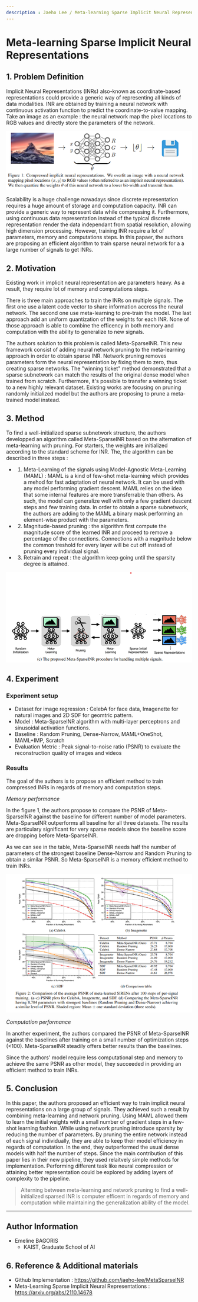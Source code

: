 ```yaml
---
description : Jaeho Lee / Meta-learning Sparse Implicit Neural Representations / NeurIPS 2021  
---
```


# **Meta-learning Sparse Implicit Neural Representations** 


## **1. Problem Definition**  

Implicit Neural Representations (INRs) also-known as coordinate-based representations could provide a generic way of representing all kinds of data modalities. INR are obtained by training a neural network with continuous activation function to predict the coordinate-to-value mapping. Take an image as an example : the neural network map the pixel locations to RGB values and directly store the parameters of the network. 

![Figure 1: INR example for image](../../.gitbook/2022-spring-assets/EmelineBagoris1/inr_schema.png)


Scalability is a huge challenge nowadays since discrete representation requires a huge amount of storage and computation capacity. INR can provide a generic way to represent data while compressing it. Furthermore, using continuous data representation instead of the typical discrete representation render the data independant from spatial resolution, allowing high dimension processing. However, training INR require a lot of parameters, memory and computations steps. In this papaer, the authors are proposing an efficient algorithm to train sparse neural network for a a large number of signals to get INRs. 




## **2. Motivation**  

Existing work in implicit neural representation are parameters heavy. As a result, they require lot of memory and computations steps. 

There is three main approaches to train the INRs on multiple signals. The first one use a latent code vector to share information accross the neural network. The second one use meta-learning to pre-train the model. The last approach add an uniform quantization of the weights for each INR. None of those approach is able to combine the efficency in both memory and computation with the ability to generalize to new signals. 

The authors solution to this problem is called Meta-SparseINR. This new framework consist of adding neural network pruning to the meta-learning approach in order to obtain sparse INR. Network pruning removes parameters form the neural representation by fixing them to zero, thus creating sparse networks. The "winning ticket" method demonstrated that a sparse subnetwork can match the results of the original dense model when trained from scratch. Furthermore, it's possible to transfer a winning ticket to a new highly relevant dataset. Existing works are focusing on pruning randomly initialized model but the authors are proposing to prune a meta-trained model instead. 

## **3. Method**  

To find a well-initialized sparse subnetwork structure, the authors developped an algorithm called Meta-SparseINR based on the alternation of meta-learning with pruning. For starters, the weights are initialized according to the standard scheme for INR. The, the algorithm can be described in three steps : 
* 1) Meta-Learning of the signals using Model-Agnostic Meta-Learning (MAML) : MAML is a kind of few-shot meta-learning which provides a mehod for fast adaptation of neural network. It can be used with any model performing gradient descent. MAML relies on the idea that some internal features are more transferrable than others. As such, the model can generalize well with only a few gradient descent steps and few training data. In order to obtain a sparse subnetwork, the authors are adding to the MAML a binary mask performing an element-wise product with the parameters.
* 2) Magnitude-based pruning : the algorithm first compute the magnitude score of the learned INR and proceed to remove a percentage of the connections. Connections with a magnitude below the common treshold for every layer will be cut off instead of pruning every individual signal. 
* 3) Retrain and repeat : the algorithm keep going until the sparsity degree is attained. 

![Figure 2: Meta-SparseINR schema](../../.gitbook/2022-spring-assets/EmelineBagoris1/meta-sparseINR-concept.png)


## **4. Experiment**  

### **Experiment setup**  

* Dataset for image regression : CelebA for face data, Imagenette for natural images and 2D SDF for geomtric pattern.
* Model : Meta-SparseINR algorithm with multi-layer perceptrons and sinusoidal activation functions. 
* Baseline : Random Pruning, Dense-Narrow, MAML+OneShot, MAML+IMP, Scratch
* Evaluation Metric : Peak signal-to-noise ratio (PSNR) to evaluate the reconstruction quality of images and videos

### **Results**  

The goal of the authors is to propose an efficient method to train compressed INRs in regards of memory and computation steps. 

*Memory performance*

In the figure 1, the authors propose to compare the PSNR of Meta-SparseINR against the baseline for different number of model parameters. Meta-SparseINR outperforms all baseline for all three datasets. The results are particulary significant for very sparse models since the baseline score are dropping before Meta-SparseINR.

As we can see in the table, Meta-SparseINR needs half the number of parameters of the strongest baseline Dense-Narrow and Random Pruning to obtain a similar PSNR. So Meta-SparseINR is a memory efficient method to train INRs. 


![Figure 3: PSNR results of Meta-SparseINR against baselines](../../.gitbook/2022-spring-assets/EmelineBagoris1/Meta-SparseINR-memory-results-against-baseline.png)

*Computation performance*

In another experiment, the authors compared the PSNR of Meta-SparseINR against the baselines after training on a small number of optimization steps (<100). Meta-SparseINR steadily offers better results than the baselines. 

Since the authors' model require less computational step and memory to achieve the same PSNR as other model, they succeeded in providing an efficient method to train INRs.



## **5. Conclusion**  

In this paper, the authors proposed an efficient way to train implicit neural representations on a large group of signals. They achieved such a result by combining meta-learning and network pruning. Using MAML allowed them to learn the initial weights with a small number of gradient steps in a few-shot learning fashion. While using network pruning introduce sparsity by reducing the number of parameters. By pruning the entire network instead of each signal individually, they are able to keep their model efficiency in regards of computation. In the end, they outperformed the usual dense models with half the number of steps. Since the main contribution of this paper lies in their new pipeline, they used relaitvely simple methods for implementation. Performing different task like neural compression or attaining better representation could be explored by adding layers of complexity to the pipeline. 

> Alterning between meta-learning and network pruning to find a well-initialized sparsed INR is computer efficent in regards of memory and computation while maintaining the generalization ability of the model.


---  
## **Author Information**  

* Emeline BAGORIS 
    * KAIST, Graduate School of AI  

## **6. Reference & Additional materials**  

* Github Implementation : https://github.com/jaeho-lee/MetaSparseINR  
* Meta-Learning Sparse Implicit Neural Representations : https://arxiv.org/abs/2110.14678


